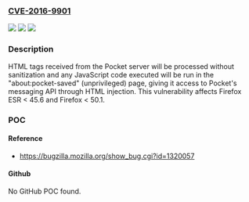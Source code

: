 ### [CVE-2016-9901](https://cve.mitre.org/cgi-bin/cvename.cgi?name=CVE-2016-9901)
![](https://img.shields.io/static/v1?label=Product&message=Firefox&color=blue)
![](https://img.shields.io/static/v1?label=Version&message=%3C%2050.1%20&color=brighgreen)
![](https://img.shields.io/static/v1?label=Vulnerability&message=Data%20from%20Pocket%20server%20improperly%20sanitized%20before%20execution&color=brighgreen)

### Description

HTML tags received from the Pocket server will be processed without sanitization and any JavaScript code executed will be run in the "about:pocket-saved" (unprivileged) page, giving it access to Pocket's messaging API through HTML injection. This vulnerability affects Firefox ESR < 45.6 and Firefox < 50.1.

### POC

#### Reference
- https://bugzilla.mozilla.org/show_bug.cgi?id=1320057

#### Github
No GitHub POC found.

